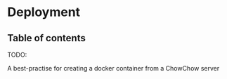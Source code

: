 # Deployment

<!-- toc-head -->

## Table of contents

<!-- toc-tail -->

TODO:

A best-practise for creating a docker container from a ChowChow server
